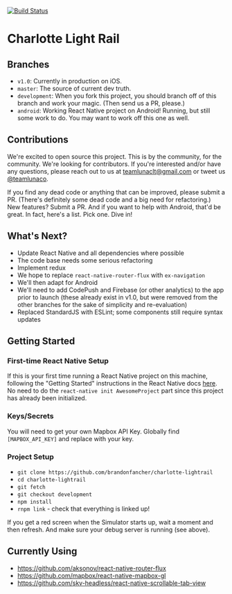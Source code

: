 [![Build Status](https://travis-ci.org/mdwagner/charlotte-lightrail.svg?branch=styled-comp)](https://travis-ci.org/mdwagner/charlotte-lightrail)
# Charlotte Light Rail

## Branches
* `v1.0`: Currently in production on iOS.
* `master`: The source of current dev truth.
* `development`: When you fork this project, you should branch off of this branch and work your magic. (Then send us a PR, please.)
* `android`: Working React Native project on Android! Running, but still some work to do. You may want to work off this one as well.

## Contributions
We're excited to open source this project. This is by the community, for the community. We're looking for contributors. If you're interested and/or have any questions, please reach out to us at teamlunaclt@gmail.com or tweet us [@teamlunaco](https://twitter.com/teamlunaco).

If you find any dead code or anything that can be improved, please submit a PR. (There's definitely some dead code and a big need for refactoring.) New features? Submit a PR. And if you want to help with Android, that'd be great. In fact, here's a list. Pick one. Dive in!

## What's Next?
* Update React Native and all dependencies where possible
* The code base needs some serious refactoring
* Implement redux
* We hope to replace `react-native-router-flux` with `ex-navigation`
* We'll then adapt for Android
* We'll need to add CodePush and Firebase (or other analytics) to the app prior to launch (these already exist in v1.0, but were removed from the other branches for the sake of simplicity and re-evaluation)
* Replaced StandardJS with ESLint; some components still require syntax updates

## Getting Started

### First-time React Native Setup

If this is your first time running a React Native project on this machine, following the "Getting Started" instructions in the React Native docs [here](https://facebook.github.io/react-native/docs/getting-started.html#requirements). No need to do the `react-native init AwesomeProject` part since this project has already been initialized.

### Keys/Secrets

You will need to get your own Mapbox API Key. Globally find `[MAPBOX_API_KEY]` and replace with your key.

### Project Setup

* `git clone https://github.com/brandonfancher/charlotte-lightrail`
* `cd charlotte-lightrail`
* `git fetch`
* `git checkout development`
* `npm install`
* `rnpm link` - check that everything is linked up!

If you get a red screen when the Simulator starts up, wait a moment and then refresh. And make sure your debug server is running (see above).

## Currently Using

* https://github.com/aksonov/react-native-router-flux
* https://github.com/mapbox/react-native-mapbox-gl
* https://github.com/skv-headless/react-native-scrollable-tab-view

